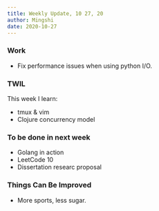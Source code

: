 ```yaml
---
title: Weekly Update, 10 27, 20
author: Mingshi
date: 2020-10-27
---
```


### Work

- Fix performance issues when using python I/O.

### TWIL

This week I learn:

- tmux & vim
- Clojure concurrency model

### To be done in next week

- Golang in action
- LeetCode 10
- Dissertation researc proposal

### Things Can Be Improved

- More sports, less sugar.
